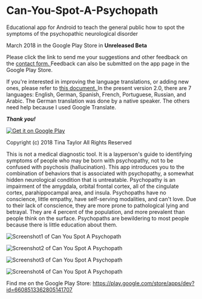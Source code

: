 # Can-You-Spot-A-Psychopath
Educational app for Android to teach the general public how to spot the symptoms of the psychopathic neurological disorder

March 2018 in the Google Play Store in **Unreleased Beta**

Please click the link to send me your suggestions and other feedback on the [contact form. ](http://www.domesticenemies.org/contact.html "Contact form")  Feedback can also be submitted on the app page in the Google Play Store. 

If you're interested in improving the language translations, or adding new ones, please refer to [this document. ](https://docs.google.com/document/d/1j3SYE6aiblJoyldFfjfsxLi8L3inC6HpJ4LdkdRNzb0/edit?usp=sharing "English strings to be translated") In the present version 2.0, there are 7 languages: English, German, Spanish, French, Portuguese, Russian, and Arabic. The German translation was done by a native speaker. The others need help because I used Google Translate.

**_Thank you!_**

<a href="https://play.google.com/store/apps/details?id=org.domesticenemies.canyouspotapsychopath"><img src="https://user-images.githubusercontent.com/35104977/37918941-800f2446-30f0-11e8-8d92-61f042551c77.png" alt="Get it on Google Play"></a>

Copyright (c) 2018 Tina Taylor
All Rights Reserved

This is not a medical diagnostic tool. It is a layperson's guide to identifying symptoms of people who may be born with psychopathy, not to be confused with psychosis (hallucination). This app introduces you to the combination of behaviors that is associated with psychopathy, a somewhat hidden neurological condition that is untreatable. Psychopathy is an impairment of the amygdala, orbital frontal cortex, all of the cingulate cortex, parahippocampal area, and insula. Psychopaths have no conscience, little empathy, have self-serving modalities, and can't love. Due to their lack of conscience, they are more prone to pathological lying and betrayal. They are 4 percent of the population, and more prevalent than people think on the surface. Psychopaths are bewildering to most people because there is little education about them. 



![Screenshot1 of Can You Spot A Psychopath](https://user-images.githubusercontent.com/35104977/37879584-42ced434-3049-11e8-9855-034ff98ab1d8.png "Screenshot1 of Can You Spot A Psychopath")

![Screenshot2 of Can You Spot A Psychopath](https://user-images.githubusercontent.com/35104977/37879585-46e12a04-3049-11e8-9a29-a3d833aba071.png "Screenshot2 of Can You Spot A Psychopath")

![Screenshot3 of Can You Spot A Psychopath](https://user-images.githubusercontent.com/35104977/37879586-49d8e51c-3049-11e8-8a74-07bfecfeaeb1.png "Screenshot3 of Can You Spot A Psychopath")

![Screenshot4 of Can You Spot A Psychopath](https://user-images.githubusercontent.com/35104977/37879587-4c976f08-3049-11e8-9c2a-f31b664f5a46.png "Screenshot4 of Can You Spot A Psychopath")

Find me on the Google Play Store:  <a href="https://play.google.com/store/apps/dev?id=6608513362805141707">https://play.google.com/store/apps/dev?id=6608513362805141707</a>
